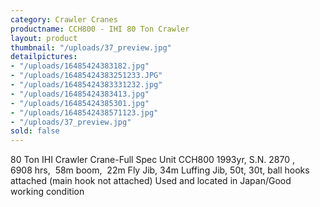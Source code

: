 ```yaml
---
category: Crawler Cranes
productname: CCH800 - IHI 80 Ton Crawler
layout: product
thumbnail: "/uploads/37_preview.jpg"
detailpictures:
- "/uploads/16485424383182.jpg"
- "/uploads/16485424383251233.JPG"
- "/uploads/16485424383331232.jpg"
- "/uploads/16485424383413.jpg"
- "/uploads/16485424385301.jpg"
- "/uploads/1648542438571123.jpg"
- "/uploads/37_preview.jpg"
sold: false
---
```


80&nbsp;Ton&nbsp;IHI&nbsp;Crawler Crane-Full Spec Unit
CCH800
1993yr,&nbsp;S.N. 2870 ,&nbsp; 6908&nbsp;hrs,&nbsp;
58m boom, &nbsp;22m Fly Jib, 34m Luffing Jib,&nbsp;50t, 30t, ball hooks attached (main hook not attached)
Used and located in Japan/Good working condition


